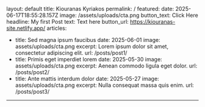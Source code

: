 layout: default
title: Kiouranas Kyriakos
permalink: /
featured:
  date: 2025-06-17T18:55:28.157Z
  image: /assets/uploads/cta.png
  button_text: Click Here
  headline: My first Post
  text: Text here
  button_url: https://kiouranas-site.netlify.app/
articles:
  - title: Sed magna ipsum faucibus
    date: 2025-06-01
    image: assets/uploads/cta.png
    excerpt: Lorem ipsum dolor sit amet, consectetur adipiscing elit.
    url: /posts/post1/
  - title: Primis eget imperdiet lorem
    date: 2025-05-30
    image: assets/uploads/cta.png
    excerpt: Aenean commodo ligula eget dolor.
    url: /posts/post2/
  - title: Ante mattis interdum dolor
    date: 2025-05-27
    image: assets/uploads/cta.png
    excerpt: Nulla consequat massa quis enim.
    url: /posts/post3/
---
